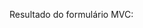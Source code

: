 Resultado do formulário MVC:
 <a href="file:///C:/Users/taila/Downloads/agencia-voya.mp4" target="_blank"></a>
